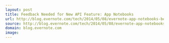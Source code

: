 ```yaml
---
layout: post
title: Feedback Needed for New API Feature: App Notebooks
url: http://blog.evernote.com/tech/2014/05/08/evernote-app-notebooks-beta/
source: http://blog.evernote.com/tech/2014/05/08/evernote-app-notebooks-beta/
domain: blog.evernote.com
image: 
---
```


